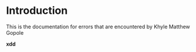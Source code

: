 # Introduction

This is the documentation for errors that are encountered by Khyle Matthew Gopole

**xdd**
